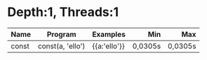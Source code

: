 # Depth:1, Threads:1
Name | Program | Examples | Min | Max
--- | --- | --- | ---: | ---:
const | const(a, 'ello') | {{a:'ello'}} | 0,0305s | 0,0305s
